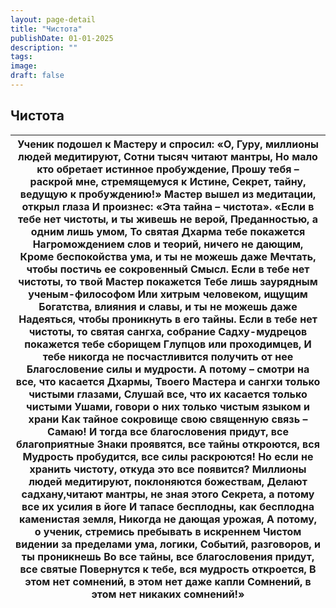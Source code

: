 ```yaml
---
layout: page-detail
title: "Чистота"
publishDate: 01-01-2025
description: ""
tags:
image:
draft: false
---
```


## Чистота
| Ученик подошел к Мастеру и спросил:  «О, Гуру, миллионы людей медитируют,  Сотни тысяч читают мантры,  Но мало кто обретает истинное пробуждение,  Прошу тебя – раскрой мне, стремящемуся к Истине,  Секрет, тайну, ведущую к пробуждению!»  Мастер вышел из медитации, открыл глаза  И произнес: «Эта тайна – чистота».  «Если в тебе нет чистоты, и ты живешь не верой,  Преданностью, а одним лишь умом,  То святая Дхарма тебе покажется  Нагромождением слов и теорий, ничего не дающим,  Кроме беспокойства ума, и ты не можешь даже  Мечтать, чтобы постичь ее сокровенный  Смысл.  Если в тебе нет чистоты, то твой Мастер покажется  Тебе лишь заурядным ученым-философом  Или хитрым человеком, ищущим  Богатства, влияния и славы, и ты не можешь даже  Надеяться, чтобы проникнуть в его тайны.  Если в тебе нет чистоты, то святая сангха, собрание  Садху-мудрецов покажется тебе сборищем  Глупцов или проходимцев,  И тебе никогда не посчастливится получить от нее  Благословение силы и мудрости.  А потому – смотри на все, что касается Дхармы,  Твоего Мастера и сангхи только чистыми глазами,  Слушай все, что их касается только чистыми  Ушами, говори о них только чистым языком и храни  Как тайное сокровище свою священную связь –  Самаю!  И тогда все благословения придут, все благоприятные  Знаки проявятся, все тайны откроются, вся  Мудрость пробудится, все силы раскроются!  Но если не хранить чистоту, откуда это все появится?  Миллионы людей медитируют, поклоняются божествам,  Делают садхану,читают мантры, не зная этого  Секрета, а потому все их усилия в йоге  И тапасе бесплодны, как бесплодна каменистая земля,  Никогда не дающая урожая,  А потому, о ученик, стремись пребывать в искреннем  Чистом видении за пределами ума, логики,  Событий, разговоров, и ты проникнешь  Во все тайны, все благословения придут, все святые  Повернутся к тебе, вся мудрость откроется,  В этом нет сомнений, в этом нет даже капли  Сомнений, в этом нет никаких сомнений!» |
| -------------------------------------------------------------------------------------------------------------------------------------------------------------------------------------------------------------------------------------------------------------------------------------------------------------------------------------------------------------------------------------------------------------------------------------------------------------------------------------------------------------------------------------------------------------------------------------------------------------------------------------------------------------------------------------------------------------------------------------------------------------------------------------------------------------------------------------------------------------------------------------------------------------------------------------------------------------------------------------------------------------------------------------------------------------------------------------------------------------------------------------------------------------------------------------------------------------------------------------------------------------------------------------------------------------------------------------------------------------------------------------------------------------------------------------------------------------------------------------------------------------------------------------------------------------------------------------------------------------------------------------------------------------------------------------------------------------------------------------------------------------------------------------------------------------------------------------------------------------------------------------------------------------------------------------------------------------------------------------------------------------------------- |
  
  
